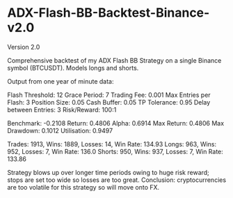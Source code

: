 # ADX-Flash-BB-Backtest-Binance-v2.0

Version 2.0

Comprehensive backtest of my ADX Flash BB Strategy on a single Binance symbol (BTCUSDT).
Models longs and shorts.

Output from one year of minute data:

Flash Threshold: 12
Grace Period: 7
Trading Fee: 0.001
Max Entries per Flash: 3
Position Size: 0.05
Cash Buffer: 0.05
TP Tolerance: 0.95
Delay between Entries: 3
Risk/Reward: 100:1

Benchmark: -0.2108
Return: 0.4806
Alpha: 0.6914
Max Return: 0.4806
Max Drawdown: 0.1012
Utilisation: 0.9497

Trades: 1913, Wins: 1889, Losses: 14, Win Rate: 134.93
Longs: 963, Wins: 952, Losses: 7, Win Rate: 136.0
Shorts: 950, Wins: 937, Losses: 7, Win Rate: 133.86

Strategy blows up over longer time periods owing to huge risk reward; stops are set too wide so losses are too great. 
Conclusion: cryptocurrencies are too volatile for this strategy so will move onto FX.
